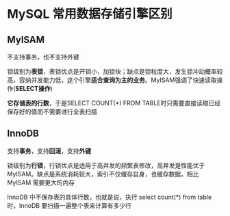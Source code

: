 # MySQL 常用数据存储引擎区别

## MyISAM

不支持事务，也不支持外键

锁级别为**表锁**，表锁优点是开销小，加锁快；缺点是锁粒度大，发生锁冲动概率较高，容纳并发能力低，这个引擎**适合查询为主的业务**。MyISAM强调了快速读取操作(**SELECT操作**)

**它存储表的行数**，于是SELECT COUNT(*) FROM TABLE时只需要直接读取已经保存好的值而不需要进行全表扫描

## InnoDB

支持**事务**，支持**回滚**，支持**外键**

锁级别为**行锁**，行锁优点是适用于高并发的频繁表修改，高并发是性能优于 MyISAM。缺点是系统消耗较大，索引不仅缓存自身，也缓存数据，相比 MyISAM 需要更大的内存

InnoDB 中不保存表的具体行数，也就是说，执行 select count(*) from table时，InnoDB 要扫描一遍整个表来计算有多少行



